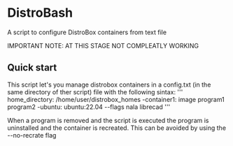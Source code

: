 # DistroBash
A script to configure DistroBox containers from text file

IMPORTANT NOTE: AT THIS STAGE NOT COMPLEATLY WORKING

## Quick start
This script let's you manage distrobox containers in a config.txt (in the same directory of ther script) file with the following sintax:
'''
home_directory: /home/user/distrobox_homes
-container1: image
program1
program2
-ubuntu: ubuntu:22.04 --flags
nala
librecad
'''

When a program is removed and the script is executed the program is uninstalled and the container is recreated.
This can be avoided by using the --no-recrate flag
